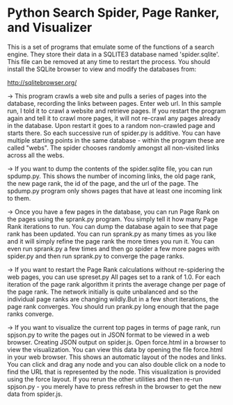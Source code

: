 # Python Search Spider, Page Ranker, and Visualizer

This is a set of programs that emulate some of the functions of a search engine. They store their data in a SQLITE3 database named 'spider.sqlite'. This file can be removed at any time to restart the process. You should install the SQLite browser to view and modify the databases from:

http://sqlitebrowser.org/

  -> This program crawls a web site and pulls a series of pages into the database, recording the links between pages. Enter web url. In this sample run, I told it to crawl a website and retrieve pages. If you restart the program again and tell it to crawl more pages, it will not re-crawl any pages already in the database. Upon restart it goes to a random non-crawled page and starts there. So each successive run of spider.py is additive. You can have multiple starting points in the same database - within the program these are called "webs". The spider chooses randomly amongst all non-visited links across all
  the webs.

-> If you want to dump the contents of the spider.sqlite file, you can run spdump.py. This shows the number of incoming links, the old page rank, the new page rank, the id of the page, and the url of the page.  The spdump.py program only shows pages that have at least one incoming link to them.

-> Once you have a few pages in the database, you can run Page Rank on the pages using the sprank.py program. You simply tell it how many Page Rank iterations to run. You can dump the database again to see that page rank has been updated. You can run sprank.py as many times as you like and it will simply refine the page rank the more times you run it. You can even run sprank.py a few times and then go spider a few more pages with spider.py and then run sprank.py to converge the page ranks.

-> If you want to restart the Page Rank calculations without re-spidering the web pages, you can use spreset.py All pages set to a rank of 1.0. For each iteration of the page rank algorithm it prints the average change per page of the page rank. The network initially is quite unbalanced and so the individual page ranks are changing wildly.But in a few short iterations, the page rank converges. You should run prank.py long enough that the page ranks converge.

-> If you want to visualize the current top pages in terms of page rank, run spjson.py to write the pages out in JSON format to be viewed in a web browser. Creating JSON output on spider.js. Open force.html in a browser to view the visualization. You can view this data by opening the file force.html in your web browser. This shows an automatic layout of the nodes and links. You can click and drag any node and you can also double click on a node to find the URL that is represented by the node. This visualization is provided using the force layout. If you rerun the other utilities and then re-run spjson.py - you merely have to press refresh in the browser to get the new data from spider.js.
